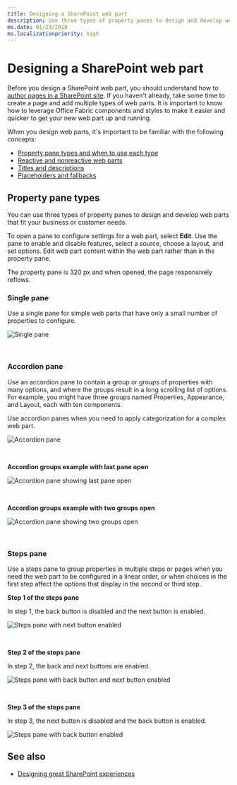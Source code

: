 ```yaml
---
title: Designing a SharePoint web part
description: Use three types of property panes to design and develop web parts that fit your business or customer needs.
ms.date: 01/23/2018
ms.localizationpriority: high
---
```


# Designing a SharePoint web part

Before you design a SharePoint web part, you should understand how to [author pages in a SharePoint site](authoring-pages.md). If you haven't already, take some time to create a page and add multiple types of web parts. It is important to know how to leverage Office Fabric components and styles to make it easier and quicker to get your new web part up and running.

When you design web parts, it's important to be familiar with the following concepts:

- [Property pane types and when to use each type](#property-pane-types)
- [Reactive and nonreactive web parts](reactive-and-nonreactive-web-parts.md)
- [Titles and descriptions](web-part-titles-and-descriptions.md)
- [Placeholders and fallbacks](placeholders-and-fallbacks.md)


## Property pane types

You can use three types of property panes to design and develop web parts that fit your business or customer needs.

To open a pane to configure settings for a web part, select **Edit**. Use the pane to enable and disable features, select a source, choose a layout, and set options. Edit web part content within the web part rather than in the property pane.

The property pane is 320 px and when opened, the page responsively reflows.

### Single pane

Use a single pane for simple web parts that have only a small number of properties to configure.

![Single pane](../images/design-web-part-single.png)

<br/>

### Accordion pane

Use an accordion pane to contain a group or groups of properties with many options, and where the groups result in a long scrolling list of options. For example, you might have three groups named Properties, Appearance, and Layout, each with ten components.

Use accordion panes when you need to apply categorization for a complex web part.

![Accordion pane](../images/design-web-part-accordion-group.png)

<br/>

**Accordion groups example with last pane open**

![Accordion pane showing last pane open](../images/design-web-part-accordion-last-open.png)

<br/>

**Accordion groups example with two groups open**

![Accordion pane showing two groups open](../images/design-web-part-accordion-two-open.png)

<br/>

### Steps pane

Use a steps pane to group properties in multiple steps or pages when you need the web part to be configured in a linear order, or when choices in the first step affect the options that display in the second or third step. 

**Step 1 of the steps pane**

In step 1, the back button is disabled and the next button is enabled.

![Steps pane with next button enabled](../images/design-web-part-steps-pane-01.png)

<br/>

**Step 2 of the steps pane** 

In step 2, the back and next buttons are enabled.

![Steps pane with back button and next button enabled](../images/design-web-part-steps-pane-02.png)

<br/>

**Step 3 of the steps pane** 

In step 3, the next button is disabled and the back button is enabled.

![Steps pane with back button enabled](../images/design-web-part-steps-pane-03.png)


## See also

- [Designing great SharePoint experiences](design-guidance-overview.md)


